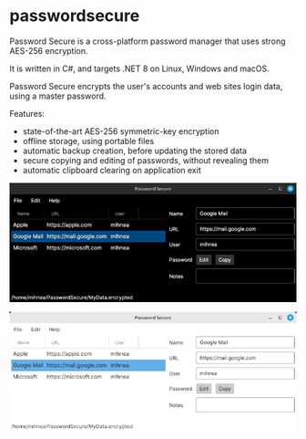 # passwordsecure
Password Secure is a cross-platform password manager that uses strong AES-256 encryption.

It is written in C#, and targets .NET 8 on Linux, Windows and macOS.

Password Secure encrypts the user's accounts and web sites login data, using a master password.

Features:
* state-of-the-art AES-256 symmetric-key encryption
* offline storage, using portable files
* automatic backup creation, before updating the stored data
* secure copying and editing of passwords, without revealing them
* automatic clipboard clearing on application exit

![Screenshot 1](https://raw.githubusercontent.com/mihnea-radulescu/passwordsecure/main/Screenshot-Dark.jpg "Password Secure - Dark Screenshot")

![Screenshot 2](https://raw.githubusercontent.com/mihnea-radulescu/passwordsecure/main/Screenshot-Light.jpg "Password Secure - Light Screenshot")
